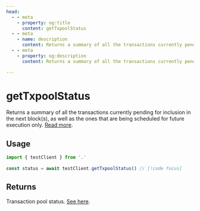 ```yaml
---
head:
  - - meta
    - property: og:title
      content: getTxpoolStatus
  - - meta
    - name: description
      content: Returns a summary of all the transactions currently pending for inclusion in the next block(s).
  - - meta
    - property: og:description
      content: Returns a summary of all the transactions currently pending for inclusion in the next block(s).

---
```


# getTxpoolStatus

Returns a summary of all the transactions currently pending for inclusion in the next block(s), as well as the ones that are being scheduled for future execution only. [Read more](https://geth.ethereum.org/docs/interacting-with-geth/rpc/ns-txpool).

## Usage

```ts
import { testClient } from '.'
 
const status = await testClient.getTxpoolStatus() // [!code focus]
```

## Returns

Transaction pool status. [See here](https://geth.ethereum.org/docs/interacting-with-geth/rpc/ns-txpool).
